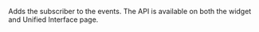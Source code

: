 Adds the subscriber to the events. The API is available on both the widget and Unified Interface page.
